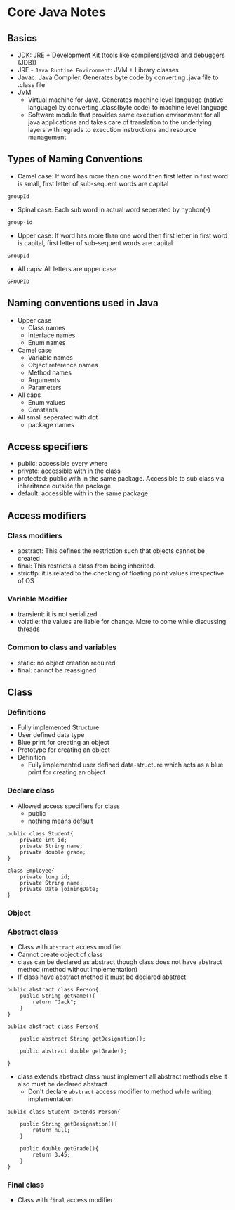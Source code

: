 # Core Java Notes
## Basics
* JDK: JRE + Development Kit (tools like compilers(javac) and debuggers (JDB))
* JRE - `Java Runtime Environment`: JVM + Library classes
* Javac: Java Compiler. Generates byte code by converting .java file to .class file
* JVM
	* Virtual machine for Java. Generates machine level language (native language) by converting .class(byte code) to machine level language
	* Software module that provides same execution environment for all java applications and takes care of translation to the underlying layers with regrads to execution instructions and resource management

## Types of Naming Conventions 
* Camel case: If word has more than one word then first letter in first word is small, first letter of sub-sequent words are capital
```
groupId
```
* Spinal case: Each sub word in actual word seperated by hyphon(-)
```
group-id
```
* Upper case: If word has more than one word then first letter in first word is capital, first letter of sub-sequent words are capital 
```
GroupId
```
* All caps: All letters are upper case
```
GROUPID
```

## Naming conventions used in Java
* Upper case
	* Class names
	* Interface names
	* Enum names
* Camel case
	* Variable names
	* Object reference names
	* Method names
	* Arguments
	* Parameters
* All caps
	* Enum values
	* Constants
* All small seperated with dot
	* package names

## Access specifiers
* public: accessible every where
* private: accessible with in the class
* protected: public with in the same package. Accessible to sub class via inheritance outside the package
* default: accessible with in the same package

## Access modifiers
### Class modifiers
* abstract: This defines the restriction such that objects cannot be created
* final: This restricts a class from being inherited.
* strictfp: it is related to the checking of floating point values irrespective of OS
### Variable Modifier
* transient: it is not serialized
* volatile: the values are liable for change. More to come while discussing threads
### Common to class and variables
* static: no object creation required
* final: cannot be reassigned

## Class
### Definitions
* Fully implemented Structure
* User defined data type
* Blue print for creating an object
* Prototype for creating an object
* Definition
	* Fully implemented user defined data-structure which acts as a blue print for creating an object
### Declare class
* Allowed access specifiers for class
	* public
	* nothing means default
```
public class Student{
	private int id;
	private String name;
	private double grade;
}
```
```
class Employee{
	private long id;
	private String name;
	private Date joiningDate;
}
```

### Object

### Abstract class
* Class with `abstract` access modifier
* Cannot create object of class
* class can be declared as abstract though class does not have abstract method (method without implementation)
* If class have abstract method it must be declared abstract
```
public abstract class Person{
	public String getName(){
		return "Jack";
	}
}
```
```
public abstract class Person{
	
	public abstract String getDesignation();
	
	public abstract double getGrade();
	
}
```
* class extends abstract class must implement all abstract methods else it also must be declared abstract
	* Don't declare `abstract` access modifier to method while writing implementation
```
public class Student extends Person{
	
	public String getDesignation(){
		return null;
	}
	
	public double getGrade(){
		return 3.45;
	}
}
```

### Final class
* Class with `final` access modifier